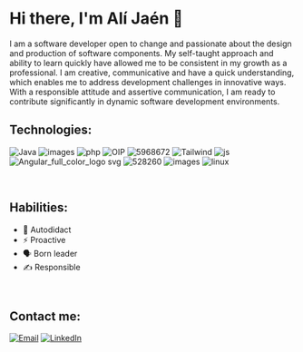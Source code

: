 # Hi there, I'm Alí Jaén 👋

I am a software developer open to change and passionate about the design and production of software components. My self-taught approach and ability to learn quickly have allowed me to be consistent in my growth as a professional. I am creative, communicative and have a quick understanding, which enables me to address development challenges in innovative ways. With a responsible attitude and assertive communication, I am ready to contribute significantly in dynamic software development environments.

## Technologies:
<!-- Icons size 60px -->
![Java](https://github.com/AliJaen/AliJaen/assets/89822367/96c21271-5853-4891-b95a-3b473ac39145)
![images](https://github.com/AliJaen/AliJaen/assets/89822367/0d765326-0ef9-4865-949f-6fb1a11a870b)
![php](https://github.com/AliJaen/AliJaen/assets/89822367/9a82354c-3d9f-4a1c-b4a6-1609f0ed1c21)
![OIP](https://github.com/AliJaen/AliJaen/assets/89822367/0f28ec1b-7d62-4469-9709-b45032151bef)
![5968672](https://github.com/AliJaen/AliJaen/assets/89822367/1e6db27b-9f5d-4a92-9015-f89184f48c2b)
![Tailwind](https://github.com/AliJaen/AliJaen/assets/89822367/25bbba62-7f10-4689-a363-4044a8edd95e)
![js](https://github.com/AliJaen/AliJaen/assets/89822367/4fed2d32-4e3c-4796-84d0-9f045eb3d6b4)
![Angular_full_color_logo svg](https://github.com/AliJaen/AliJaen/assets/89822367/cb0c462c-8713-40a8-864f-e5a445decf4a)
![528260](https://github.com/AliJaen/AliJaen/assets/89822367/428bc590-31f9-4f3a-8052-15829df415d4)
![images](https://github.com/AliJaen/AliJaen/assets/89822367/ffc1bb0a-3b23-4de1-a5d8-0c9c492412a2)
![linux](https://github.com/AliJaen/AliJaen/assets/89822367/aabcb8ec-650a-4544-b4ae-534d490b7037)

<br>

## Habilities:
- 🧠 Autodidact
- ⚡ Proactive
- 🗣 Born leader
- ✍ Responsible 

<br>

## Contact me:
[![Email](https://img.shields.io/badge/ajaen197@hotmail.com-D14836?style=for-the-badge&logo=gmail&logoColor=white&labelColor=101010)](mailto:ajaen197@hotmail.com)
[![LinkedIn](https://img.shields.io/badge/LinkedIn-Alí_Jaén-0077B5?style=for-the-badge&logo=linkedin&logoColor=white&labelColor=101010)](https://www.linkedin.com/in/alí-jaén-carmona-7b3bb9159//)
